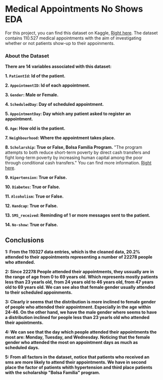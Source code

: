 # Medical Appointments No Shows EDA
For this project, you can find this dataset on Kaggle, [Right here](https://www.kaggle.com/joniarroba/noshowappointments).
The dataset contains 110.527 medical appointments with the aim of investigating whether or not patients show-up to their appoinments.

### About the Dataset 

**There are 14 variables associated with this dataset:**

**1. `PatientId`: Id of the patient.**

**2. `AppointmentID`: Id of each appointment.**

**3. `Gender`: Male or Female.**

**4. `ScheduledDay`: Day of scheduled appointment.**

**5. `AppointmentDay`: Day which any patient asked to register an appointment.**

**6. `Age`: How old is the patient.**

**7. `Neighbourhood`: Where the appointment takes place.**

**8. `Scholarship`: True or False, Bolsa Familia Program.** "The program attempts to both reduce short-term poverty by direct cash transfers and fight long-term poverty by increasing human capital among the poor through conditional cash transfers." You can find more information. [Right here](https://en.wikipedia.org/wiki/Bolsa_Fam%C3%ADlia).

**9. `Hipertension`: True or False.**

**10. `Diabetes`: True or False.**

**11. `Alcoholism`: True or False.**

**12. `Handcap`: True or False.**

**13. `SMS_received`: Reminding of 1 or more messages sent to the patient.**

**14. `No-show`: True or False.**



## Conclusions

**1: From the 110327 data entries, which is the cleaned data, 20.2% attended to their appointments representing a number of 22278 people who attended.**

**2: Since 22278 People  attended their appointments, they ussually are in the range of age from 0 to 69 years old. Which represents mostly patients less than 23 yearls old, from 24 years old to 46 years old, from 47 years old to 69 years old. We can see also that female gender usually attended to their scheduled appoinments.**

**3: Clearly ir seems that the distribution is more inclined to female gender of people who attended their appointment. Especially in the age within 24-46. On the other hand, we have the male gender where seems to have a distribution inclined for people less than 23 yearls old who attended their apointments.**

**4: We can see that the day which people attended their appointments the most are: Monday, Tuesday, and Wednesday. Noticing that the female gender who attended the most on appointment days as much as scheduled days.**

**5: From all factors in the dataset, notice that patients who received an sms are more likely to attend their appointments. We have in second place the factor of patients whith hypertension and third place patients with the scholarship "Bolsa Familia" program.** 
